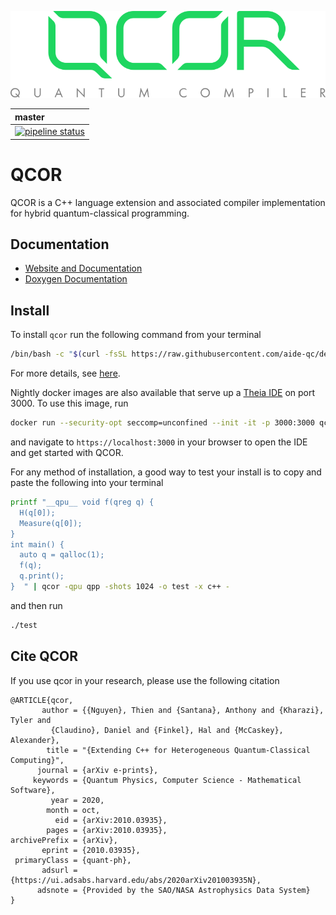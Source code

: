 ![qcor](docs/assets/qcor_full_logo.svg)

| master | 
|:-------|
| [![pipeline status](https://code.ornl.gov/qci/qcor/badges/master/pipeline.svg)](https://code.ornl.gov/qci/qcor/commits/master) |

# QCOR

QCOR is a C++ language extension and associated compiler implementation
for hybrid quantum-classical programming.


Documentation
-------------

* [Website and Documentation](https://aide-qc.github.io/deploy)
* [Doxygen Documentation](https://ornl-qci.github.io/qcor-api-docs/)

Install
-------
To install `qcor` run the following command from your terminal 
```bash
/bin/bash -c "$(curl -fsSL https://raw.githubusercontent.com/aide-qc/deploy/master/aide_qc/install.sh)"
```
For more details, see [here](https://aide-qc.github.io/deploy/getting_started/).

Nightly docker images are also available that serve up a [Theia IDE](https://theia-ide.org/) on port 3000. To use this image, run 
```bash
docker run --security-opt seccomp=unconfined --init -it -p 3000:3000 qcor/qcor
```
and navigate to ``https://localhost:3000`` in your browser to open the IDE and get started with QCOR. 

For any method of installation, a good way to test your install is to copy and paste the following into your terminal 
```bash
printf "__qpu__ void f(qreg q) {
  H(q[0]);
  Measure(q[0]);
}
int main() {
  auto q = qalloc(1);
  f(q);
  q.print();
}  " | qcor -qpu qpp -shots 1024 -o test -x c++ -
```
and then run 
```bash
./test
```

## Cite QCOR 
If you use qcor in your research, please use the following citation 
```
@ARTICLE{qcor,
       author = {{Nguyen}, Thien and {Santana}, Anthony and {Kharazi}, Tyler and
         {Claudino}, Daniel and {Finkel}, Hal and {McCaskey}, Alexander},
        title = "{Extending C++ for Heterogeneous Quantum-Classical Computing}",
      journal = {arXiv e-prints},
     keywords = {Quantum Physics, Computer Science - Mathematical Software},
         year = 2020,
        month = oct,
          eid = {arXiv:2010.03935},
        pages = {arXiv:2010.03935},
archivePrefix = {arXiv},
       eprint = {2010.03935},
 primaryClass = {quant-ph},
       adsurl = {https://ui.adsabs.harvard.edu/abs/2020arXiv201003935N},
      adsnote = {Provided by the SAO/NASA Astrophysics Data System}
}
```